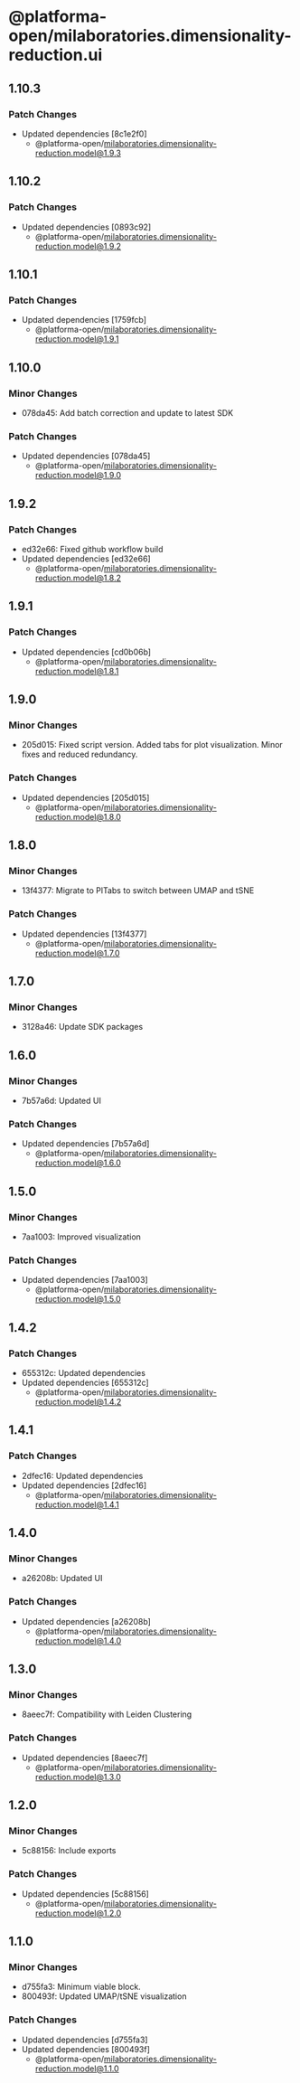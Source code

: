 # @platforma-open/milaboratories.dimensionality-reduction.ui

## 1.10.3

### Patch Changes

- Updated dependencies [8c1e2f0]
  - @platforma-open/milaboratories.dimensionality-reduction.model@1.9.3

## 1.10.2

### Patch Changes

- Updated dependencies [0893c92]
  - @platforma-open/milaboratories.dimensionality-reduction.model@1.9.2

## 1.10.1

### Patch Changes

- Updated dependencies [1759fcb]
  - @platforma-open/milaboratories.dimensionality-reduction.model@1.9.1

## 1.10.0

### Minor Changes

- 078da45: Add batch correction and update to latest SDK

### Patch Changes

- Updated dependencies [078da45]
  - @platforma-open/milaboratories.dimensionality-reduction.model@1.9.0

## 1.9.2

### Patch Changes

- ed32e66: Fixed github workflow build
- Updated dependencies [ed32e66]
  - @platforma-open/milaboratories.dimensionality-reduction.model@1.8.2

## 1.9.1

### Patch Changes

- Updated dependencies [cd0b06b]
  - @platforma-open/milaboratories.dimensionality-reduction.model@1.8.1

## 1.9.0

### Minor Changes

- 205d015: Fixed script version. Added tabs for plot visualization. Minor fixes and reduced redundancy.

### Patch Changes

- Updated dependencies [205d015]
  - @platforma-open/milaboratories.dimensionality-reduction.model@1.8.0

## 1.8.0

### Minor Changes

- 13f4377: Migrate to PlTabs to switch between UMAP and tSNE

### Patch Changes

- Updated dependencies [13f4377]
  - @platforma-open/milaboratories.dimensionality-reduction.model@1.7.0

## 1.7.0

### Minor Changes

- 3128a46: Update SDK packages

## 1.6.0

### Minor Changes

- 7b57a6d: Updated UI

### Patch Changes

- Updated dependencies [7b57a6d]
  - @platforma-open/milaboratories.dimensionality-reduction.model@1.6.0

## 1.5.0

### Minor Changes

- 7aa1003: Improved visualization

### Patch Changes

- Updated dependencies [7aa1003]
  - @platforma-open/milaboratories.dimensionality-reduction.model@1.5.0

## 1.4.2

### Patch Changes

- 655312c: Updated dependencies
- Updated dependencies [655312c]
  - @platforma-open/milaboratories.dimensionality-reduction.model@1.4.2

## 1.4.1

### Patch Changes

- 2dfec16: Updated dependencies
- Updated dependencies [2dfec16]
  - @platforma-open/milaboratories.dimensionality-reduction.model@1.4.1

## 1.4.0

### Minor Changes

- a26208b: Updated UI

### Patch Changes

- Updated dependencies [a26208b]
  - @platforma-open/milaboratories.dimensionality-reduction.model@1.4.0

## 1.3.0

### Minor Changes

- 8aeec7f: Compatibility with Leiden Clustering

### Patch Changes

- Updated dependencies [8aeec7f]
  - @platforma-open/milaboratories.dimensionality-reduction.model@1.3.0

## 1.2.0

### Minor Changes

- 5c88156: Include exports

### Patch Changes

- Updated dependencies [5c88156]
  - @platforma-open/milaboratories.dimensionality-reduction.model@1.2.0

## 1.1.0

### Minor Changes

- d755fa3: Minimum viable block.
- 800493f: Updated UMAP/tSNE visualization

### Patch Changes

- Updated dependencies [d755fa3]
- Updated dependencies [800493f]
  - @platforma-open/milaboratories.dimensionality-reduction.model@1.1.0
